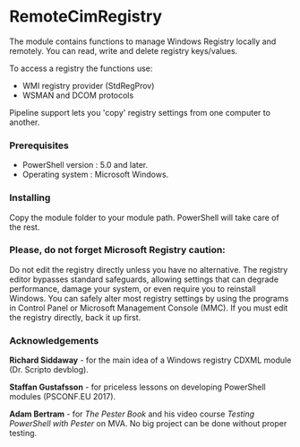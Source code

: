 # RemoteCimRegistry

The module contains functions to manage Windows Registry locally and remotely. You can read, write and delete registry keys/values.

To access a registry the functions use:
* WMI registry provider (StdRegProv)
* WSMAN and DCOM protocols

Pipeline support lets you 'copy' registry settings from one computer to another. 


### Prerequisites

* PowerShell version : 5.0 and later.
* Operating system   : Microsoft Windows.


### Installing

Copy the module folder to your module path. PowerShell will take care of the rest.

### Please, do not forget Microsoft Registry caution:
Do not edit the registry directly unless you have no alternative. The registry editor bypasses standard safeguards, allowing settings that can degrade performance, damage your system, or even require you to reinstall Windows. You can safely alter most registry settings by using the programs in Control Panel or Microsoft Management Console (MMC). If you must edit the registry directly, back it up first.

### Acknowledgements
**Richard Siddaway** - for the main idea of a Windows registry CDXML module (Dr. Scripto devblog).

**Staffan Gustafsson** - for priceless lessons on developing PowerShell modules (PSCONF.EU 2017).

**Adam Bertram** - for *The Pester Book* and his video course *Testing PowerShell with Pester* on MVA. No big project can be done without proper testing. 
